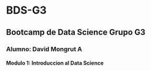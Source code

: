 # BDS-G3
## Bootcamp de Data Science Grupo G3
### Alumno: David Mongrut A
#### Modulo 1: Introduccion al Data Science
 